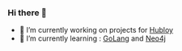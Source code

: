 ### Hi there 👋

- 🔭 I’m currently working on projects for [Hubloy](https://www.hubloy.com)
- 🌱 I’m currently learning : [GoLang](https://go.dev/) and [Neo4j](https://neo4j.com/)
